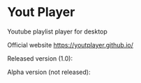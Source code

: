 # Yout Player
Youtube playlist player for desktop

Official website
https://youtplayer.github.io/

Released version (1.0):
<img src="http://i.giphy.com/BL9AuNufoqDiU.gif" alt="" />

Alpha version (not released):
<img src="http://i.giphy.com/Y048QyUw5ebNm.gif" alt="" />
<img src="http://i.giphy.com/n0xMLIWT1HC4o.gif" alt="" />
